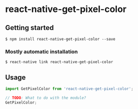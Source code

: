 # react-native-get-pixel-color

## Getting started

`$ npm install react-native-get-pixel-color --save`

### Mostly automatic installation

`$ react-native link react-native-get-pixel-color`

## Usage
```javascript
import GetPixelColor from 'react-native-get-pixel-color';

// TODO: What to do with the module?
GetPixelColor;
```
